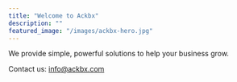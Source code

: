 ```yaml
---
title: "Welcome to Ackbx"
description: ""
featured_image: "/images/ackbx-hero.jpg"
---
```


We provide simple, powerful solutions to help your business grow.

Contact us: <info@ackbx.com>
